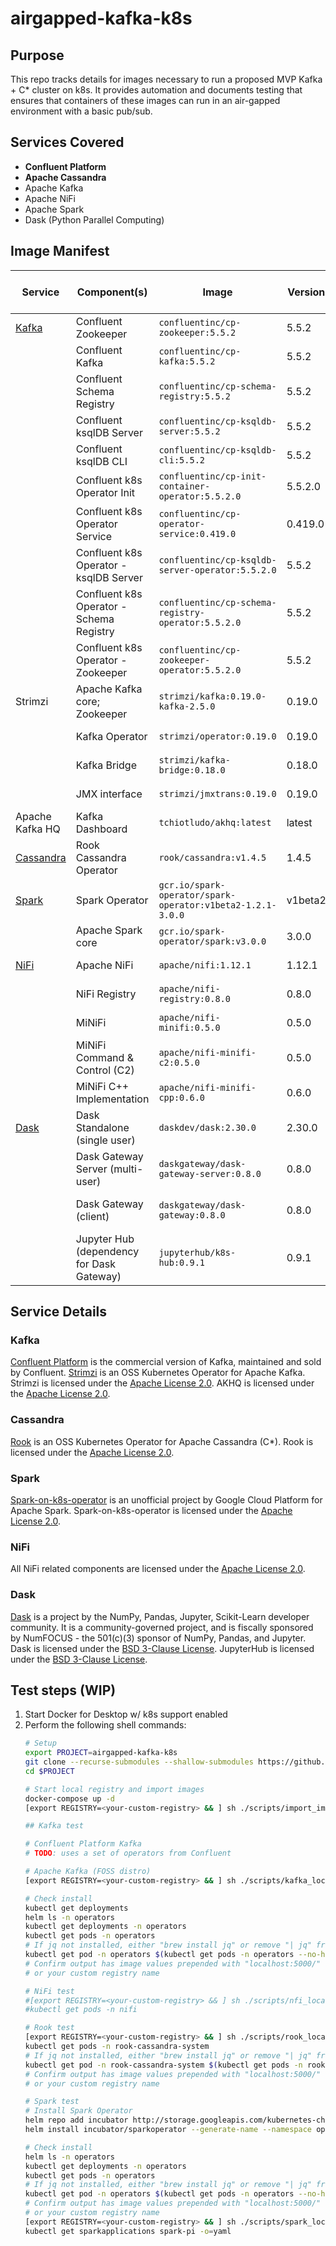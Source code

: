 # airgapped-kafka-k8s

## Purpose
This repo tracks details for images necessary to run a proposed MVP Kafka + C* cluster on k8s. It provides automation and documents testing that ensures that containers of these images can run in an air-gapped environment with a basic pub/sub.

## Services Covered
- **Confluent Platform**
- **Apache Cassandra**
- Apache Kafka
- Apache NiFi
- Apache Spark
- Dask (Python Parallel Computing)

## Image Manifest

| Service                 | Component(s)                              | Image                                                      | Version | License              | URL                                                                                     | Needed for MVP? | In IronBank? |
|-------------------------|-------------------------------------------|------------------------------------------------------------|---------|----------------------|-----------------------------------------------------------------------------------------|-----------------|--------------|
| [Kafka](#kafka)         | Confluent Zookeeper                       | `confluentinc/cp-zookeeper:5.5.2`                          | 5.5.2   | Commercial           | https://github.com/confluentinc/cp-docker-images/tree/5.3.3-post/debian/zookeeper       | Yes             | Yes          |
|                         | Confluent Kafka                           | `confluentinc/cp-kafka:5.5.2`                              | 5.5.2   | Commercial           | https://github.com/confluentinc/cp-docker-images/tree/5.3.3-post/debian/kafka           | Yes             | Yes          |
|                         | Confluent Schema Registry                 | `confluentinc/cp-schema-registry:5.5.2`                    | 5.5.2   | Commercial           | https://github.com/confluentinc/cp-docker-images/tree/5.3.3-post/debian/schema-registry | Yes             | Yes          |
|                         | Confluent ksqlDB Server                   | `confluentinc/cp-ksqldb-server:5.5.2`                      | 5.5.2   | Commercial           |                                                                                         | Yes             | Yes          |
|                         | Confluent ksqlDB CLI                      | `confluentinc/cp-ksqldb-cli:5.5.2`                         | 5.5.2   | Commercial           |                                                                                         | Yes             | Yes          |
|                         | Confluent k8s Operator Init               | `confluentinc/cp-init-container-operator:5.5.2.0`          | 5.5.2.0 | Commercial           |                                                                                         | Yes             | No           |
|                         | Confluent k8s Operator Service            | `confluentinc/cp-operator-service:0.419.0`                 | 0.419.0 | Commercial           |                                                                                         | Yes             | No           |
|                         | Confluent k8s Operator - ksqlDB Server    | `confluentinc/cp-ksqldb-server-operator:5.5.2.0`           | 5.5.2   | Commercial           |                                                                                         | Yes             | No           |
|                         | Confluent k8s Operator - Schema Registry  | `confluentinc/cp-schema-registry-operator:5.5.2.0`         | 5.5.2   | Commercial           |                                                                                         | Yes             | No           |
|                         | Confluent k8s Operator - Zookeeper        | `confluentinc/cp-zookeeper-operator:5.5.2.0`               | 5.5.2   | Commercial           |                                                                                         | Yes             | No           |
| Strimzi                 | Apache Kafka core; Zookeeper              | `strimzi/kafka:0.19.0-kafka-2.5.0`                         | 0.19.0  | Apache License 2.0   | https://github.com/strimzi/strimzi-kafka-operator                                       | No              | No           |
|                         | Kafka Operator                            | `strimzi/operator:0.19.0`                                  | 0.19.0  | Apache License 2.0   | https://github.com/strimzi/strimzi-kafka-operator                                       | No              | No           |
|                         | Kafka Bridge                              | `strimzi/kafka-bridge:0.18.0`                              | 0.18.0  | Apache License 2.0   | https://github.com/strimzi/strimzi-kafka-operator                                       | No              | No           |
|                         | JMX interface                             | `strimzi/jmxtrans:0.19.0`                                  | 0.19.0  | Apache License 2.0   | https://github.com/strimzi/strimzi-kafka-operator                                       | No              | No           |
| Apache Kafka HQ         | Kafka Dashboard                           | `tchiotludo/akhq:latest`                                   | latest  | Apache License 2.0   | https://github.com/tchiotludo/akhq                                                      | No              | No           |
| [Cassandra](#cassandra) | Rook Cassandra Operator                   | `rook/cassandra:v1.4.5`                                    | 1.4.5   | Apache License 2.0   | https://github.com/rook/rook                                                            | Yes             | No           |
| [Spark](#spark)         | Spark Operator                            | `gcr.io/spark-operator/spark-operator:v1beta2-1.2.1-3.0.0` | v1beta2 | Apache License 2.0   | https://github.com/GoogleCloudPlatform/spark-on-k8s-operator                            | No              | No           |
|                         | Apache Spark core                         | `gcr.io/spark-operator/spark:v3.0.0`                       | 3.0.0   | Apache License 2.0   | https://github.com/GoogleCloudPlatform/spark-on-k8s-operator                            | No              | No           |
| [NiFi](#nifi)           | Apache NiFi                               | `apache/nifi:1.12.1`                                       | 1.12.1  | Apache License 2.0   | https://github.com/apache/nifi                                                          | No              | No           |
|                         | NiFi Registry                             | `apache/nifi-registry:0.8.0`                               | 0.8.0   | Apache License 2.0   | https://github.com/apache/nifi-registry                                                 | No              | No           |
|                         | MiNiFi                                    | `apache/nifi-minifi:0.5.0`                                 | 0.5.0   | Apache License 2.0   | https://github.com/apache/nifi-minifi                                                   | No              | No           |
|                         | MiNiFi Command & Control (C2)             | `apache/nifi-minifi-c2:0.5.0`                              | 0.5.0   | Apache License 2.0   | https://github.com/apache/nifi-minifi/tree/master/minifi-c2                             | No              | No           |
|                         | MiNiFi C++ Implementation                 | `apache/nifi-minifi-cpp:0.6.0`                             | 0.6.0   | Apache License 2.0   | https://github.com/apache/nifi-minifi-cpp                                               | No              | No           |
| [Dask](#dask)           | Dask Standalone (single user)             | `daskdev/dask:2.30.0`                                      | 2.30.0  | BSD 3-Clause License | https://github.com/dask/dask-docker                                                     | No              | No           |
|                         | Dask Gateway Server (multi-user)          | `daskgateway/dask-gateway-server:0.8.0`                    | 0.8.0   | BSD 3-Clause License | https://github.com/dask/dask-gateway/tree/master/dask-gateway-server                    | No              | No           |
|                         | Dask Gateway (client)                     | `daskgateway/dask-gateway:0.8.0`                           | 0.8.0   | BSD 3-Clause License | https://github.com/dask/dask-gateway/tree/master/dask-gateway                           | No              | No           |
|                         | Jupyter Hub (dependency for Dask Gateway) | `jupyterhub/k8s-hub:0.9.1`                                 | 0.9.1   | BSD 3-Clause License | https://github.com/apache/nifi-minifi-cpp                                               | No              | No           |

## Service Details

### Kafka
[Confluent Platform](https://docs.confluent.io/current/getting-started.html) is the commercial version of Kafka, maintained and sold by Confluent. 
[Strimzi](https://strimzi.io/docs/operators/latest/deploying.html#deploying-cluster-operator-helm-chart-str) is an OSS Kubernetes Operator for Apache Kafka.
Strimzi is licensed under the [Apache License 2.0](https://github.com/strimzi/strimzi-kafka-operator/blob/master/LICENSE).
AKHQ is licensed under the [Apache License 2.0](https://github.com/tchiotludo/akhq/blob/dev/LICENSE).

### Cassandra
[Rook](https://rook.io/docs/rook/v1.4/cassandra.html) is an OSS Kubernetes Operator for Apache Cassandra (C*).
Rook is licensed under the [Apache License 2.0](https://github.com/rook/rook/blob/master/LICENSE).

### Spark
[Spark-on-k8s-operator](https://github.com/GoogleCloudPlatform/spark-on-k8s-operator/blob/master/docs/quick-start-guide.md) is an unofficial project by Google Cloud Platform for Apache Spark. 
Spark-on-k8s-operator is licensed under the [Apache License 2.0](https://github.com/GoogleCloudPlatform/spark-on-k8s-operator/blob/master/LICENSE).

### NiFi
All NiFi related components are licensed under the [Apache License 2.0](https://github.com/apache/nifi/blob/main/LICENSE).

### Dask
[Dask](https://docs.dask.org/en/latest/) is a project by the NumPy, Pandas, Jupyter, Scikit-Learn developer community. It is a community-governed project, and is fiscally sponsored by NumFOCUS - the 501(c)(3) sponsor of NumPy, Pandas, and Jupyter.
Dask is licensed under the [BSD 3-Clause License](https://github.com/dask/dask/blob/master/LICENSE.txt).
JupyterHub is licensed under the [BSD 3-Clause License](https://github.com/jupyterhub/jupyterhub/blob/master/COPYING.md).

## Test steps (WIP)
1. Start Docker for Desktop w/ k8s support enabled
2. Perform the following shell commands:
    ``` zsh
    # Setup
    export PROJECT=airgapped-kafka-k8s
    git clone --recurse-submodules --shallow-submodules https://github.com/raft-tech/$PROJECT
    cd $PROJECT

    # Start local registry and import images
    docker-compose up -d
    [export REGISTRY=<your-custom-registry> && ] sh ./scripts/import_images.sh

    ## Kafka test

    # Confluent Platform Kafka
    # TODO: uses a set of operators from Confluent

    # Apache Kafka (FOSS distro)
    [export REGISTRY=<your-custom-registry> && ] sh ./scripts/kafka_local.sh

    # Check install
    kubectl get deployments
    helm ls -n operators
    kubectl get deployments -n operators
    kubectl get pods -n operators
    # If jq not installed, either "brew install jq" or remove "| jq" from below
    kubectl get pod -n operators $(kubectl get pods -n operators --no-headers -o custom-columns=":metadata.name") -o jsonpath='{$.spec.containers[*].env[3:]}' | jq
    # Confirm output has image values prepended with "localhost:5000/" 
    # or your custom registry name

    # NiFi test
    #[export REGISTRY=<your-custom-registry> && ] sh ./scripts/nfi_local.sh
    #kubectl get pods -n nifi

    # Rook test
    [export REGISTRY=<your-custom-registry> && ] sh ./scripts/rook_local.sh
    kubectl get pods -n rook-cassandra-system
    # If jq not installed, either "brew install jq" or remove "| jq" from below
    kubectl get pod -n rook-cassandra-system $(kubectl get pods -n rook-cassandra-system --no-headers -o custom-columns=":metadata.name") -o jsonpath='{$.spec.containers[*].env[3:]}' | jq
    # Confirm output has image values prepended with "localhost:5000/" 
    # or your custom registry name    

    # Spark test
    # Install Spark Operator
    helm repo add incubator http://storage.googleapis.com/kubernetes-charts-incubator
    helm install incubator/sparkoperator --generate-name --namespace operators --set sparkJobNamespace=default

    # Check install
    helm ls -n operators
    kubectl get deployments -n operators
    kubectl get pods -n operators
    # If jq not installed, either "brew install jq" or remove "| jq" from below
    kubectl get pod -n operators $(kubectl get pods -n operators --no-headers -o custom-columns=":metadata.name") -o jsonpath='{$.spec.containers[*].env[3:]}' | jq
    # Confirm output has image values prepended with "localhost:5000/" 
    # or your custom registry name
    [export REGISTRY=<your-custom-registry> && ] sh ./scripts/spark_local.sh
    kubectl get sparkapplications spark-pi -o=yaml
    ```
